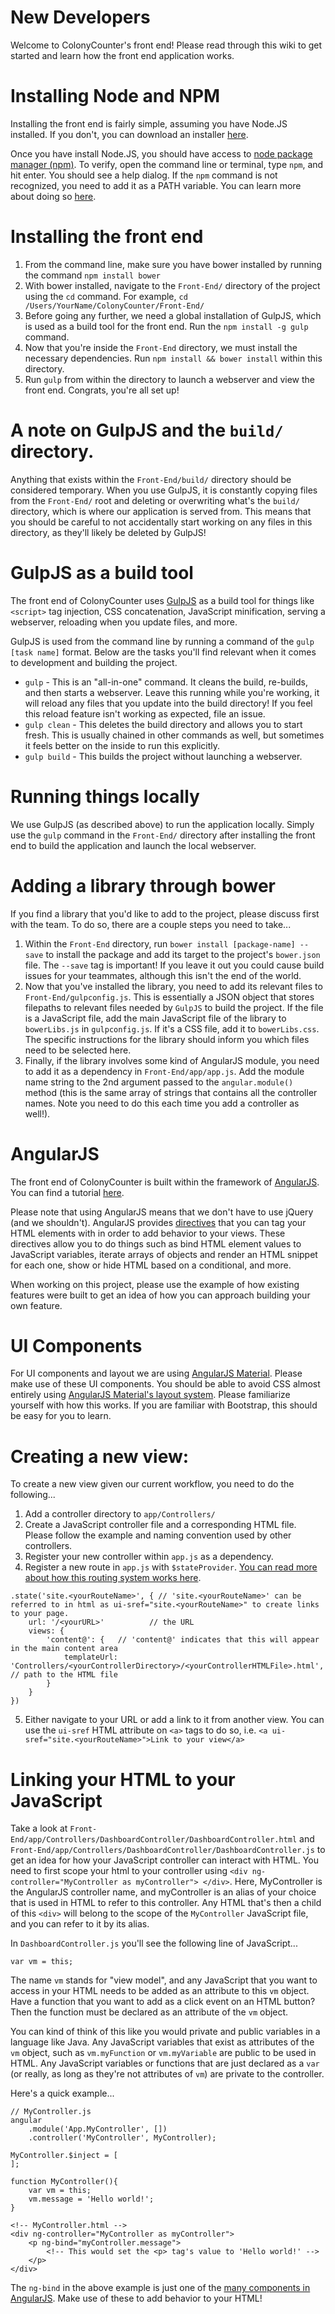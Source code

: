 # New Developers

Welcome to ColonyCounter's front end! Please read through this wiki to get started and learn how the front end application works. 

# Installing Node and NPM

Installing the front end is fairly simple, assuming you have Node.JS installed. If you don't, you can download an installer [here](www.nodejs.org).

Once you have install Node.JS, you should have access to [node package manager (npm)](https://www.npmjs.com/). To verify, open the command line or terminal, type `npm`, and hit enter. You should see a help dialog. If the `npm` command is not recognized, you need to add it as a PATH variable. You can learn more about doing so [here](https://www.java.com/en/download/help/path.xml).

# Installing the front end

1. From the command line, make sure you have bower installed by running the command `npm install bower`
2. With bower installed, navigate to the `Front-End/` directory of the project using the `cd` command. For example, `cd /Users/YourName/ColonyCounter/Front-End/`
3. Before going any further, we need a global installation of GulpJS, which is used as a build tool for the front end. Run the `npm install -g gulp` command.
4. Now that you're inside the `Front-End` directory, we must install the necessary dependencies. Run `npm install && bower install` within this directory.
5. Run `gulp` from within the directory to launch a webserver and view the front end. Congrats, you're all set up!

# A note on GulpJS and the `build/` directory.

Anything that exists within the `Front-End/build/` directory should be considered temporary. When you use GulpJS, it is constantly copying files from the `Front-End/` root and deleting or overwriting what's the `build/` directory, which is where our application is served from. This means that you should be careful to not accidentally start working on any files in this directory, as they'll likely be deleted by GulpJS!

# GulpJS as a build tool

The front end of ColonyCounter uses [GulpJS](https://gulpjs.com/) as a build tool for things like `<script>` tag injection, CSS concatenation, JavaScript minification, serving a webserver, reloading when you update files, and more.

GulpJS is used from the command line by running a command of the `gulp [task name]` format. Below are the tasks you'll find relevant when it comes to development and building the project.

- `gulp` - This is an "all-in-one" command. It cleans the build, re-builds, and then starts a webserver. Leave this running while you're working, it will reload any files that you update into the build directory! If you feel this reload feature isn't working as expected, file an issue.
- `gulp clean` - This deletes the build directory and allows you to start fresh. This is usually chained in other commands as well, but sometimes it feels better on the inside to run this explicitly. 
- `gulp build` - This builds the project without launching a webserver.

# Running things locally

We use GulpJS (as described above) to run the application locally. Simply use the `gulp` command in the `Front-End/` directory after installing the front end to build the application and launch the local webserver.

# Adding a library through bower

If you find a library that you'd like to add to the project, please discuss first with the team. To do so, there are a couple steps you need to take...

1. Within the `Front-End` directory, run `bower install [package-name] --save` to install the package and add its target to the project's `bower.json` file. The `--save` tag is important! If you leave it out you could cause build issues for your teammates, although this isn't the end of the world.
2. Now that you've installed the library, you need to add its relevant files to `Front-End/gulpconfig.js`. This is essentially a JSON object that stores filepaths to relevant files needed by `GulpJS` to build the project. If the file is a JavaScript file, add the main JavaScript file of the library to `bowerLibs.js` in `gulpconfig.js`. If it's a CSS file, add it to `bowerLibs.css`. The specific instructions for the library should inform you which files need to be selected here.
3. Finally, if the library involves some kind of AngularJS module, you need to add it as a dependency in `Front-End/app/app.js`. Add the module name string to the 2nd argument passed to the `angular.module()` method (this is the same array of strings that contains all the controller names. Note you need to do this each time you add a controller as well!).

# AngularJS

The front end of ColonyCounter is built within the framework of [AngularJS](https://angularjs.org/). You can find a tutorial [here](https://docs.angularjs.org/tutorial).

Please note that using AngularJS means that we don't have to use jQuery (and we shouldn't). AngularJS provides [directives](https://docs.angularjs.org/api/ng/directive) that you can tag your HTML elements with in order to add behavior to your views. These directives allow you to do things such as bind HTML element values to JavaScript variables, iterate arrays of objects and render an HTML snippet for each one, show or hide HTML based on a conditional, and more. 

When working on this project, please use the example of how existing features were built to get an idea of how you can approach building your own feature.

# UI Components

For UI components and layout we are using [AngularJS Material](https://material.angularjs.org/latest/). Please make use of these UI components. You should be able to avoid CSS almost entirely using [AngularJS Material's layout system](https://material.angularjs.org/latest/layout/introduction). Please familiarize yourself with how this works. If you are familiar with Bootstrap, this should be easy for you to learn. 


# Creating a new view:

To create a new view given our current workflow, you need to do the following...

1. Add a controller directory to `app/Controllers/` 
2. Create a JavaScript controller file and a corresponding HTML file. Please follow the example and naming convention used by other controllers.
3. Register your new controller within `app.js` as a dependency.
4. Register a new route in `app.js` with `$stateProvider`. [You can read more about how this routing system works here](https://github.com/angular-ui/ui-router/wiki).


```
.state('site.<yourRouteName>', { // 'site.<yourRouteName>' can be referred to in html as ui-sref="site.<yourRouteName>" to create links to your page. 
    url: '/<yourURL>'          // the URL
    views: {
        'content@': {   // 'content@' indicates that this will appear in the main content area
            templateUrl: 'Controllers/<yourControllerDirectory>/<yourControllerHTMLFile>.html', // path to the HTML file
        }
    }
})
```
5. Either navigate to your URL or add a link to it from another view. You can use the `ui-sref` HTML attribute on `<a>` tags to do so, i.e. `<a ui-sref="site.<yourRouteName>">Link to your view</a>`

# Linking your HTML to your JavaScript

Take a look at `Front-End/app/Controllers/DashboardController/DashboardController.html` and `Front-End/app/Controllers/DashboardController/DashboardController.js` to get an idea for how your JavaScript controller can interact with HTML. You need to first scope your html to your controller using `<div ng-controller="MyController as myController"> </div>`. Here, MyController is the AngularJS controller name, and myController is an alias of your choice that is used in HTML to refer to this controller. Any HTML that's then a child of this `<div>` will belong to the scope of the `MyController` JavaScript file, and you can refer to it by its alias.

In `DashboardController.js` you'll see the following line of JavaScript...
```
var vm = this;
```
The name `vm` stands for "view model", and any JavaScript that you want to access in your HTML needs to be added as an attribute to this `vm` object. Have a function that you want to add as a click event on an HTML button? Then the function must be declared as an attribute of the `vm` object. 

You can kind of think of this like you would private and public variables in a language like Java. Any JavaScript variables that exist as attributes of the `vm` object, such as `vm.myFunction` or `vm.myVariable` are public to be used in HTML. Any JavaScript variables or functions that are just declared as a `var` (or really, as long as they're not attributes of `vm`) are private to the controller.

Here's a quick example...

```
// MyController.js
angular
    .module('App.MyController', [])
    .controller('MyController', MyController);

MyController.$inject = [
];

function MyController(){
    var vm = this;
    vm.message = 'Hello world!';
}
```
```
<!-- MyController.html -->
<div ng-controller="MyController as myController">
    <p ng-bind="myController.message">
        <!-- This would set the <p> tag's value to 'Hello world!' -->
    </p>
</div>
```

The `ng-bind` in the above example is just one of the [many components in AngularJS](https://docs.angularjs.org/api/ng/directive). Make use of these to add behavior to your HTML!